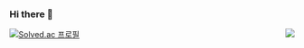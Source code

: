 ### Hi there 👋

<img align="right" src="https://github-readme-stats.vercel.app/api/top-langs/?username=wonyoung2257&theme=dracula&exclude_repo=Computer-Science-Engineering&layout=compact&langs_count=10"/>

[![Solved.ac
프로필](http://mazassumnida.wtf/api/v2/generate_badge?boj=dnjsdud2257)](https://solved.ac/dnjsdud2257)

<!--
**wonyoung2257/wonyoung2257** is a ✨ _special_ ✨ repository because its `README.md` (this file) appears on your GitHub profile.

Here are some ideas to get you started:

- 🔭 I’m currently working on ...
- 🌱 I’m currently learning ...
- 👯 I’m looking to collaborate on ...
- 🤔 I’m looking for help with ...
- 💬 Ask me about ...
- 📫 How to reach me: ...
- 😄 Pronouns: ...
- ⚡ Fun fact: ...
-->
